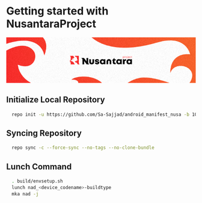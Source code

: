 Getting started with NusantaraProject
====================

![NusantaraProject](https://github.com/NusantaraProject-ROM/Nusantara/blob/master/goodies/banner.png?raw=true)

Initialize Local Repository
-------------
```bash
  repo init -u https://github.com/Sa-Sajjad/android_manifest_nusa -b 10
```

Syncing Repository
-------------
```bash
  repo sync -c --force-sync --no-tags --no-clone-bundle
```

Lunch Command
-------------
```bash
  . build/envsetup.sh
  lunch nad_<device_codename>-buildtype
  mka nad -j
```
